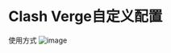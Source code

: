 # Clash Verge自定义配置
使用方式
![image](https://github.com/user-attachments/assets/4aa22c39-69f8-4b09-a7be-1a8883699aa4)
